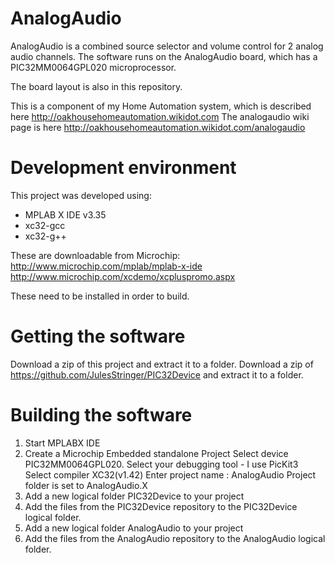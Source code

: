 # AnalogAudio
AnalogAudio is a combined source selector and volume control for 2 analog audio channels.
The software runs on the AnalogAudio board, which has a PIC32MM0064GPL020 microprocessor.

The board layout is also in this repository.

This is a component of my Home Automation system, which is described here http://oakhousehomeautomation.wikidot.com
The analogaudio wiki page is here http://oakhousehomeautomation.wikidot.com/analogaudio

# Development environment
This project was developed using:
- MPLAB X IDE v3.35
- xc32-gcc
- xc32-g++

These are downloadable from Microchip:
http://www.microchip.com/mplab/mplab-x-ide
http://www.microchip.com/xcdemo/xcpluspromo.aspx

These need to be installed in order to build.

# Getting the software

Download a zip of this project and extract it to a folder.
Download a zip of https://github.com/JulesStringer/PIC32Device and extract it to a folder.

# Building the software
1. Start MPLABX IDE
2. Create a Microchip Embedded standalone Project
   Select device PIC32MM0064GPL020.
   Select your debugging tool - I use PicKit3
   Select compiler XC32(v1.42)
   Enter project name : AnalogAudio
   Project folder is set to AnalogAudio.X
3. Add a new logical folder PIC32Device to your project
4. Add the files from the PIC32Device repository to the PIC32Device logical folder.
5. Add a new logical folder AnalogAudio to your project
6. Add the files from the AnalogAudio repository to the AnalogAudio logical folder.

